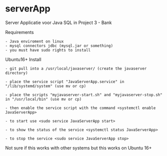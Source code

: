 # serverApp
Server Applicatie voor Java SQL in Project 3 - Bank

Requirements

	- Java enviroment on linux
	- mysql connectors jdbc (mysql.jar or something)
	- you must have sudo rights to install


Ubuntu16+ Install

	- git pull into a /usr/local/javaserver/ (create the javaserver directory)
	
	- place the service script "JavaServerApp.service" in "/lib/systemd/system" (use mv or cp)
	
	- place the scripts "myjavaserver-start.sh" and "myjavaserver-stop.sh" in "/usr/local/bin" (use mv or cp)
	
	- then enable the service script with the command <systemctl enable JavaServerApp>
	
	- to start use <sudo service JavaServerApp start>	
	
	- to show the status of the service <systemctl status JavaServerApp>	
	
	- to stop the service <sudo service JavaServerApp stop>
	
Not sure if this works with other systems but this works on Ubuntu 16+

